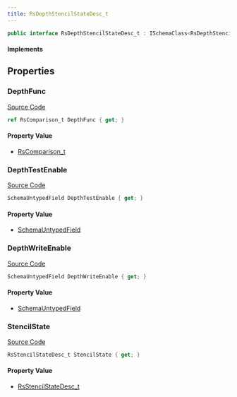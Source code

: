 ```yaml
---
title: RsDepthStencilStateDesc_t
---
```


```csharp
public interface RsDepthStencilStateDesc_t : ISchemaClass<RsDepthStencilStateDesc_t>, ISchemaField, ISchemaClass, INativeHandle
```

#### Implements

## Properties

### DepthFunc

[Source Code](https://github.com/swiftly-solution/swiftlys2/blob/beta/managed/src/SwiftlyS2.Generated/Schemas/Interfaces/RsDepthStencilStateDesc_t.cs#L22)

```csharp
ref RsComparison_t DepthFunc { get; }
```

#### Property Value

- [RsComparison_t](/docs/api/shared/schemadefinitions/rscomparison_t)

### DepthTestEnable

[Source Code](https://github.com/swiftly-solution/swiftlys2/blob/beta/managed/src/SwiftlyS2.Generated/Schemas/Interfaces/RsDepthStencilStateDesc_t.cs#L17)

```csharp
SchemaUntypedField DepthTestEnable { get; }
```

#### Property Value

- [SchemaUntypedField](/docs/api/shared/schemas/schemauntypedfield)

### DepthWriteEnable

[Source Code](https://github.com/swiftly-solution/swiftlys2/blob/beta/managed/src/SwiftlyS2.Generated/Schemas/Interfaces/RsDepthStencilStateDesc_t.cs#L20)

```csharp
SchemaUntypedField DepthWriteEnable { get; }
```

#### Property Value

- [SchemaUntypedField](/docs/api/shared/schemas/schemauntypedfield)

### StencilState

[Source Code](https://github.com/swiftly-solution/swiftlys2/blob/beta/managed/src/SwiftlyS2.Generated/Schemas/Interfaces/RsDepthStencilStateDesc_t.cs#L24)

```csharp
RsStencilStateDesc_t StencilState { get; }
```

#### Property Value

- [RsStencilStateDesc_t](/docs/api/shared/schemadefinitions/rsstencilstatedesc_t)

